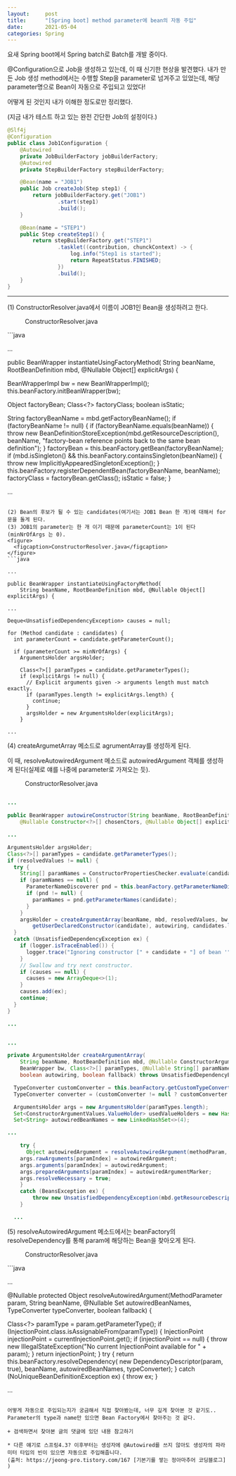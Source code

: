 ```yaml
---
layout:     post
title:      "[Spring boot] method parameter에 bean의 자동 주입"
date:       2021-05-04
categories: Spring
---
```


요새 Spring boot에서 Spring batch로 Batch를 개발 중이다.

@Configuration으로 Job을 생성하고 있는데, 이 때 신기한 현상을 발견했다.
내가 만든 Job 생성 method에서는 수행할 Step을 parameter로 넘겨주고 있었는데, 해당 parameter명으로 Bean이 자동으로 주입되고 있었다!

어떻게 된 것인지 내가 이해한 정도로만 정리했다.

(지금 내가 테스트 하고 있는 완전 간단한 Job의 설정이다.)

```java
@Slf4j
@Configuration
public class Job1Configuration {
    @Autowired
    private JobBuilderFactory jobBuilderFactory;
    @Autowired
    private StepBuilderFactory stepBuilderFactory;

    @Bean(name = "JOB1")
    public Job createJob(Step step1) {
        return jobBuilderFactory.get("JOB1")
                .start(step1)
                .build();
    }

    @Bean(name = "STEP1")
    public Step createStep1() {
        return stepBuilderFactory.get("STEP1")
                .tasklet((contribution, chunckContext) -> {
                    log.info("Step1 is started");
                    return RepeatStatus.FINISHED;
                })
                .build();
    }
}
```

- - -
(1) ConstructorResolver.java에서 이름이 JOB1인 Bean을 생성하려고 한다.   
<figure>
  <figcaption>ConstructorResolver.java</figcaption>
</figure>
```java

...

public BeanWrapper instantiateUsingFactoryMethod(
    String beanName, RootBeanDefinition mbd, @Nullable Object[] explicitArgs) {

  BeanWrapperImpl bw = new BeanWrapperImpl();
  this.beanFactory.initBeanWrapper(bw);

  Object factoryBean;
  Class<?> factoryClass;
  boolean isStatic;

  String factoryBeanName = mbd.getFactoryBeanName();
  if (factoryBeanName != null) {
    if (factoryBeanName.equals(beanName)) {
      throw new BeanDefinitionStoreException(mbd.getResourceDescription(), beanName,
          "factory-bean reference points back to the same bean definition");
    }
    factoryBean = this.beanFactory.getBean(factoryBeanName);
    if (mbd.isSingleton() && this.beanFactory.containsSingleton(beanName)) {
      throw new ImplicitlyAppearedSingletonException();
    }
    this.beanFactory.registerDependentBean(factoryBeanName, beanName);
    factoryClass = factoryBean.getClass();
    isStatic = false;
  }

...

```

(2) Bean의 후보가 될 수 있는 candidates(여기서는 JOB1 Bean 한 개)에 대해서 for문을 돌게 된다.   
(3) JOB1의 parameter는 한 개 이기 때문에 parameterCount는 1이 된다(minNrOfArgs 는 0).   
<figure>
  <figcaption>ConstructorResolver.java</figcaption>
</figure>
```java

...

public BeanWrapper instantiateUsingFactoryMethod(
    String beanName, RootBeanDefinition mbd, @Nullable Object[] explicitArgs) {

...

Deque<UnsatisfiedDependencyException> causes = null;

for (Method candidate : candidates) {
  int parameterCount = candidate.getParameterCount();

  if (parameterCount >= minNrOfArgs) {
    ArgumentsHolder argsHolder;

    Class<?>[] paramTypes = candidate.getParameterTypes();
    if (explicitArgs != null) {
      // Explicit arguments given -> arguments length must match exactly.
      if (paramTypes.length != explicitArgs.length) {
        continue;
      }
      argsHolder = new ArgumentsHolder(explicitArgs);
    }

...

```

(4) createArgumetArray 메소드로 agrumentArray를 생성하게 된다.

이 때, resolveAutowiredArgument 메소드로 autowiredArgument 객체를 생성하게 된다(실제로 얘를 나중에 parameter로 가져오는 듯).   
<figure>
  <figcaption>ConstructorResolver.java</figcaption>
</figure>

```java

...

public BeanWrapper autowireConstructor(String beanName, RootBeanDefinition mbd,
    @Nullable Constructor<?>[] chosenCtors, @Nullable Object[] explicitArgs) {

...

ArgumentsHolder argsHolder;
Class<?>[] paramTypes = candidate.getParameterTypes();
if (resolvedValues != null) {
  try {
    String[] paramNames = ConstructorPropertiesChecker.evaluate(candidate, parameterCount);
    if (paramNames == null) {
      ParameterNameDiscoverer pnd = this.beanFactory.getParameterNameDiscoverer();
      if (pnd != null) {
        paramNames = pnd.getParameterNames(candidate);
      }
    }
    argsHolder = createArgumentArray(beanName, mbd, resolvedValues, bw, paramTypes, paramNames,
        getUserDeclaredConstructor(candidate), autowiring, candidates.length == 1);
  }
  catch (UnsatisfiedDependencyException ex) {
    if (logger.isTraceEnabled()) {
      logger.trace("Ignoring constructor [" + candidate + "] of bean '" + beanName + "': " + ex);
    }
    // Swallow and try next constructor.
    if (causes == null) {
      causes = new ArrayDeque<>(1);
    }
    causes.add(ex);
    continue;
  }
}

...

```

```java

...

private ArgumentsHolder createArgumentArray(
    String beanName, RootBeanDefinition mbd, @Nullable ConstructorArgumentValues resolvedValues,
    BeanWrapper bw, Class<?>[] paramTypes, @Nullable String[] paramNames, Executable executable,
    boolean autowiring, boolean fallback) throws UnsatisfiedDependencyException {

  TypeConverter customConverter = this.beanFactory.getCustomTypeConverter();
  TypeConverter converter = (customConverter != null ? customConverter : bw);

  ArgumentsHolder args = new ArgumentsHolder(paramTypes.length);
  Set<ConstructorArgumentValues.ValueHolder> usedValueHolders = new HashSet<>(paramTypes.length);
  Set<String> autowiredBeanNames = new LinkedHashSet<>(4);

...

    try {
      Object autowiredArgument = resolveAutowiredArgument(methodParam, beanName, autowiredBeanNames, converter, fallback);
    args.rawArguments[paramIndex] = autowiredArgument;
    args.arguments[paramIndex] = autowiredArgument;
    args.preparedArguments[paramIndex] = autowiredArgumentMarker;
    args.resolveNecessary = true;
    }
    catch (BeansException ex) {
        throw new UnsatisfiedDependencyException(mbd.getResourceDescription(), beanName, new InjectionPoint(methodParam), ex);
    }

  ...

```
(5) resolveAutowiredArgument 메소드에서는 beanFactory의 resolveDependency를 통해 param에 해당하는 Bean을 찾아오게 된다.   
<figure>
  <figcaption>ConstructorResolver.java</figcaption>
</figure>
```java

...

@Nullable
protected Object resolveAutowiredArgument(MethodParameter param, String beanName,
    @Nullable Set<String> autowiredBeanNames, TypeConverter typeConverter, boolean fallback) {

  Class<?> paramType = param.getParameterType();
  if (InjectionPoint.class.isAssignableFrom(paramType)) {
    InjectionPoint injectionPoint = currentInjectionPoint.get();
    if (injectionPoint == null) {
      throw new IllegalStateException("No current InjectionPoint available for " + param);
    }
    return injectionPoint;
  }
  try {
    return this.beanFactory.resolveDependency(
        new DependencyDescriptor(param, true), beanName, autowiredBeanNames, typeConverter);
  }
  catch (NoUniqueBeanDefinitionException ex) {
    throw ex;
  }

...

```

어떻게 자동으로 주입되는지가 궁금해서 직접 찾아봤는데, 너무 깊게 찾아본 것 같기도..
Parameter의 type과 name만 있으면 Bean Factory에서 찾아주는 것 같다.

+ 검색하면서 찾아본 글의 댓글에 있던 내용 참고하기

* 다른 얘기로 스프링4.3? 이후부터는 생성자에 @Autowired를 쓰지 않아도 생성자의 파라미터 타입의 빈이 있으면 자동으로 주입해줍니다.
(출처: https://jeong-pro.tistory.com/167 [기본기를 쌓는 정아마추어 코딩블로그] )
